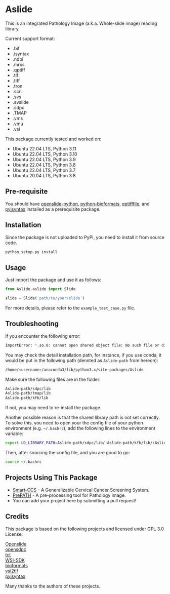 # Aslide

This is an integrated Pathology Image (a.k.a. Whole-slide image) reading library.

Current support format:

- .bif
- .isyntax
- .ndpi
- .mrxs
- .qptiff
- .tif
- .tiff
- .tron
- .scn
- .svs
- .svslide
- .sdpc
- .TMAP
- .vms
- .vmu
- .vsi

This package currently tested and worked on:

- Ubuntu 22.04 LTS, Python 3.11
- Ubuntu 22.04 LTS, Python 3.10
- Ubuntu 22.04 LTS, Python 3.9
- Ubuntu 22.04 LTS, Python 3.8
- Ubuntu 22.04 LTS, Python 3.7
- Ubuntu 20.04 LTS, Python 3.8

## Pre-requisite

You should have [openslide-python](https://pypi.org/project/openslide-python/), [python-bioformats](https://pypi.org/project/bioformats/), [qptifffile](https://pypi.org/project/qptifffile/), and [pyisyntax](https://pypi.org/project/pyisyntax/) installed as a prerequisite package.

## Installation

Since the package is not uploaded to PyPI, you need to install it from source code.

```bash
python setup.py install
```

## Usage

Just import the package and use it as follows:

```python
from Aslide.aslide import Slide

slide = Slide('path/to/your/slide')
```

For more details, please refer to the `example_test_case.py` file.

## Troubleshooting

If you encounter the following error:

```bash
ImportError: *.so.0: cannot open shared object file: No such file or directory
```

You may check the detail installation path, for instance, if you use conda, it would be put in the following path (denoted as `Aslide-path` from hereon):

```bash
/home/<username>/anaconda3/lib/python3.x/site-packages/Aslide
```

Make sure the following files are in the folder:

```bash
Aslide-path/sdpc/lib
Aslide-path/tmap/lib
Aslide-path/kfb/lib
```

If not, you may need to re-install the package.

Another possible reason is that the shared library path is not set correctly. To solve this, you need to open your the config file of your python environment (e.g. `~/.bashrc`), add the following lines to the environment variable:

```bash
export LD_LIBRARY_PATH=Aslide-path/sdpc/lib/:Aslide-path/kfb/lib/:Aslide-path/tmap/lib:$LD_LIBRARY_PATH
```

Then, after sourcing the config file, and you are good to go:

```bash
source ~/.bashrc
```


## Projects Using This Package

- [Smart-CCS](https://github.com/hjiangaz/Smart-CCS) - A Generalizable Cervical Cancer Screening System.
- [PrePATH](https://github.com/birkhoffkiki/PrePATH) - A pre-processing tool for Pathology Image.
- You can add your project here by submitting a pull request!

## Credits

This package is based on the following projects and licensed under GPL 3.0 License:  

[Openslide](https://github.com/openslide/openslide)  
[opensdpc](https://github.com/WonderLandxD/opensdpc)  
[tct](https://github.com/liyu10000/tct)  
[WSI-SDK](https://github.com/yasohasakii/WSI-SDK)   
[bioformats](https://github.com/ome/bioformats)   
[vsi2tif](https://github.com/andreped/vsi2tif)   
[pyisyntax](https://github.com/anibali/pyisyntax)

Many thanks to the authors of these projects.
